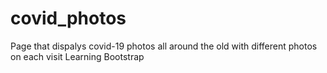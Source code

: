 # covid_photos
Page that dispalys covid-19 photos all around the old with different photos on each visit
Learning Bootstrap
